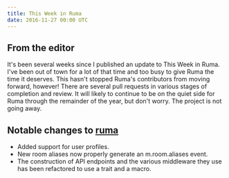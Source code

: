 ```yaml
---
title: This Week in Ruma
date: 2016-11-27 00:00 UTC
---
```


## From the editor

It's been several weeks since I published an update to This Week in Ruma.
I've been out of town for a lot of that time and too busy to give Ruma the time it deserves.
This hasn't stopped Ruma's contributors from moving forward, however!
There are several pull requests in various stages of completion and review.
It will likely to continue to be on the quiet side for Ruma through the remainder of the year, but don't worry.
The project is not going away.

## Notable changes to [ruma](https://github.com/ruma/ruma)

* Added support for user profiles.
* New room aliases now properly generate an m.room.aliases event.
* The construction of API endpoints and the various middleware they use has been refactored to use a trait and a macro.
